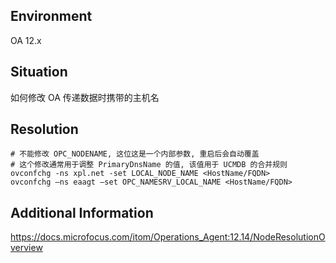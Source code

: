 ## Environment
OA 12.x

## Situation 
如何修改 OA 传递数据时携带的主机名

## Resolution
```shell
# 不能修改 OPC_NODENAME, 这位这是一个内部参数, 重启后会自动覆盖
# 这个修改通常用于调整 PrimaryDnsName 的值, 该值用于 UCMDB 的合并规则
ovconfchg -ns xpl.net -set LOCAL_NODE_NAME <HostName/FQDN>
ovconfchg –ns eaagt –set OPC_NAMESRV_LOCAL_NAME <HostName/FQDN>
```

## Additional Information
<https://docs.microfocus.com/itom/Operations_Agent:12.14/NodeResolutionOverview>